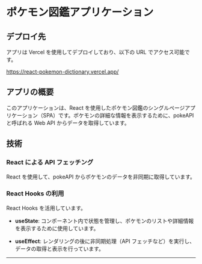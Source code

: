 # ポケモン図鑑アプリケーション

## デプロイ先

アプリは Vercel を使用してデプロイしており、以下の URL でアクセス可能です。

https://react-pokemon-dictionary.vercel.app/

## アプリの概要

このアプリケーションは、React を使用したポケモン図鑑のシングルページアプリケーション（SPA）です。ポケモンの詳細な情報を表示するために、pokeAPI と呼ばれる Web API からデータを取得しています。

## 技術

### React による API フェッチング

React を使用して、pokeAPI からポケモンのデータを非同期に取得しています。

### React Hooks の利用

React Hooks を活用しています。

- **useState**: コンポーネント内で状態を管理し、ポケモンのリストや詳細情報を表示するために使用しています。

- **useEffect**: レンダリングの後に非同期処理（API フェッチなど）を実行し、データの取得と表示を行っています。

---

